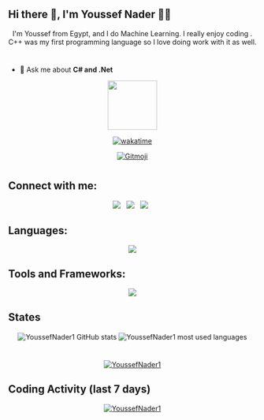 ## Hi there 👋, I'm Youssef Nader 🧑‍💻

<div align="center">
I'm Youssef from Egypt, and I do Machine Learning. I really enjoy coding . C++ was my first programming language so I love doing work with it as well.
</div>

#

<!-- - 🌱 I’m currently learning **PHP**-->

- 💬 Ask me about **C# and .Net**


<div id="header" align="center">
  <img src="https://media.giphy.com/media/M9gbBd9nbDrOTu1Mqx/giphy.gif" width="100"/>

   [![wakatime](https://wakatime.com/badge/user/ebf9f4c2-244a-48fe-a82e-973f7d42b400.svg)](https://wakatime.com/@ebf9f4c2-244a-48fe-a82e-973f7d42b400)

  <a href="https://gitmoji.dev">
  <img
    src="https://img.shields.io/badge/gitmoji-%20😜%20😍-FFDD67.svg?style=flat-square"
    alt="Gitmoji"
  />
</a>
  
</div>


#

## Connect with me:
<div align="center">

[<img src="https://img.shields.io/badge/LinkedIn-0077B5?style=for-the-badge&logo=linkedin&logoColor=white"/>](https://www.linkedin.com/in/youssef-nader-958350215/)  &nbsp; 
[<img src="https://img.shields.io/badge/Facebook-1877F2?style=for-the-badge&logo=facebook&logoColor=white"/>](https://www.facebook.com/profile.php?id=100008329906416)  &nbsp;
[<img src="https://img.shields.io/badge/Gmail-D14836?style=for-the-badge&logo=gmail&logoColor=white"/>](mailto:youssefnadermichel@gmail.com)  &nbsp;


</div>

## Languages:
&NewLine;

<div align="center">
    <img src="https://skillicons.dev/icons?i=cpp,c,java,dart,cs,js,html,css,py,scala,php" />
</div>

## Tools and Frameworks:
&NewLine;

<div align="center">
    <img src="https://skillicons.dev/icons?i=androidstudio,flutter,firebase,visualstudio,vscode,sublime,pycharm,phpstorm,idea,clion,anaconda,git,bash,linux,nodejs,laravel,bootstrap,qt,sqlite,mysql,tensorflow,blender,unity,idea,arduino,pr,ps&perline=9" />
</div>


## States
<div align="center">
    <img align="center" src="https://github-readme-stats-git-masterrstaa-rickstaa.vercel.app/api?username=YoussefNader1&show_icons=true&theme=github_dark&hide_border=true&line_height=27&card_width=390px&env=PAT_1" alt="YoussefNader1 GitHub stats" />
    <img align="center" src="https://github-readme-stats-git-masterrstaa-rickstaa.vercel.app/api/top-langs/?username=YoussefNader1&langs_count=4&theme=github_dark&hide_border=true&env=PAT_1" alt="YoussefNader1 most used languages" />
</div>


#

<div align="center">
<a href="https://github.com/anuraghazra/github-readme-stats">
<img align="center" src="https://github-readme-streak-stats.herokuapp.com?user=YoussefNader1&theme=github-dark-blue&hide_border=true" alt="YoussefNader1" />
</a>
</div>



<!-- WakaTime Stats -->
## Coding Activity (last 7 days)

  
<div align="center">
<a href="https://wakatime.com/@YoussefNader1" target="_blank">
<img align="center" src="https://github-readme-stats.vercel.app/api/wakatime?username=YoussefNader1&&theme=github_dark&hide_border=true&v=2&langs_count=4&range=last_7_days" alt="YoussefNader1"/>
</a>
</div> 
